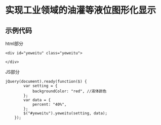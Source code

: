 实现工业领域的油灌等液位图形化显示
=

示例代码
-
html部分

    <div id="yeweitu" class="yeweitu">

    </div>

JS部分
   
    jQuery(document).ready(function($) {
            var setting = {
                backgroundColor: "red", //液体颜色
            };
            var data = {
                percent: "40%",
            };
            $("#yeweitu").yeweitu(setting, data);
        });
